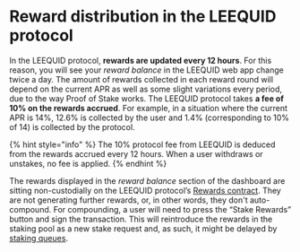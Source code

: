 # Reward distribution in the LEEQUID protocol

In the LEEQUID protocol, **rewards are updated every 12 hours**. For this reason, you will see your _reward balance_ in the LEEQUID web app change twice a day. The amount of rewards collected in each reward round will depend on the current APR as well as some slight variations every period, due to the way Proof of Stake works. The LEEQUID protocol takes **a fee of** **10% on the rewards accrued**. For example, in a situation where the current APR is 14%, 12.6% is collected by the user and 1.4% (corresponding to 10% of 14) is collected by the protocol.

{% hint style="info" %}
The 10% protocol fee from LEEQUID is deduced from the rewards accrued every 12 hours. When a user withdraws or unstakes, no fee is applied.
{% endhint %}

The rewards displayed in the _reward balance_ section of the dashboard are sitting non-custodially on the LEEQUID protocol’s [Rewards contract](../../leequid-in-depth/smart-contracts/rewards.md). They are not generating further rewards, or, in other words, they don't auto-compound. For compounding, a user will need to press the “Stake Rewards” button and sign the transaction. This will reintroduce the rewards in the staking pool as a new stake request and, as such, it might be delayed by [staking queues](../staking/potential-wait-times-while-staking.md).
